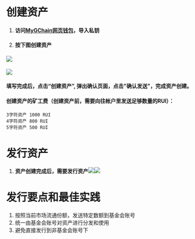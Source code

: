 # 创建资产

1. #### 访问[MyGChain网页钱包](https://wallet.rui.io)，导入私钥
2. #### 按下图创建资产

#### ![](/assets/create_asset1.png)

![](/assets/create_asset2.png)

#### 填写完成后，点击“创建资产”, 弹出确认页面，点击"确认发送"，完成资产创建。

#### 创建资产的矿工费（创建资产前，需要向往帐户里发送足够数量的RUI）：

```
3字符资产 1000 RUI
4字符资产 800 RUI
5字符资产 500 RUI
```

# 发行资产

1. #### 资产创建完成后，需要发行资产![](/assets/issue_asset1.png)![](/assets/issue_asset2.png)

# 发行要点和最佳实践

1. 按照当前市场流通份额，发送特定数额到基金会账号
2. 统一由基金会账号对资产进行分发和使用
3. 避免直接发行到非基金会账号下



